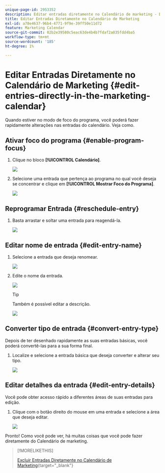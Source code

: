 ```yaml
---
unique-page-id: 2953352
description: Editar entradas diretamente no Calendário de marketing - Documentação do Marketo - Documentação do produto
title: Editar Entradas Diretamente no Calendário de Marketing
exl-id: a78e4637-96b4-4771-9f9e-39ff50e11d72
feature: Marketing Calendar
source-git-commit: 02b2e39580c5eac63de4b4b7fdaf2a835fdd4ba5
workflow-type: tm+mt
source-wordcount: '185'
ht-degree: 1%

---
```


# Editar Entradas Diretamente no Calendário de Marketing {#edit-entries-directly-in-the-marketing-calendar}

Quando estiver no modo de foco do programa, você poderá fazer rapidamente alterações nas entradas do calendário. Veja como.

## Ativar foco do programa {#enable-program-focus}

1. Clique no bloco **[!UICONTROL Calendário]**.

   ![](assets/2017-05-10-15-30-47-3.png)

1. Selecione uma entrada que pertença ao programa no qual você deseja se concentrar e clique em **[!UICONTROL Mostrar Foco do Programa]**.

   ![](assets/image2014-10-20-13-3a16-3a7.png)

## Reprogramar Entrada {#reschedule-entry}

1. Basta arrastar e soltar uma entrada para reagendá-la.

   ![](assets/image2014-10-20-13-3a16-3a18.png)

## Editar nome de entrada {#edit-entry-name}

1. Selecione a entrada que deseja renomear.

   ![](assets/image2014-10-20-13-3a16-3a31.png)

1. Edite o nome da entrada.

   ![](assets/image2014-10-20-13-3a16-3a42.png)

   >[!TIP]
   >
   >Também é possível editar a descrição.
   >
   >![](assets/image2014-10-20-13-3a16-3a56.png)

## Converter tipo de entrada {#convert-entry-type}

Depois de ter desenhado rapidamente as suas entradas básicas, você poderá convertê-las para a sua forma final.

1. Localize e selecione a entrada básica que deseja converter e alterar seu tipo.

   ![](assets/image2014-10-20-13-3a18-3a38.png)

## Editar detalhes da entrada {#edit-entry-details}

Você pode obter acesso rápido a diferentes áreas de suas entradas para edição.

1. Clique com o botão direito do mouse em uma entrada e selecione a área que deseja editar.

   ![](assets/image2014-10-20-13-3a18-3a48.png)

Pronto! Como você pode ver, há muitas coisas que você pode fazer diretamente do Calendário de marketing.

>[!MORELIKETHIS]
>
>[Excluir Entradas Diretamente no Calendário de Marketing](/help/marketo/product-docs/core-marketo-concepts/marketing-calendar/working-with-the-calendar/delete-entries-directly-in-the-marketing-calendar.md){target="_blank"}
